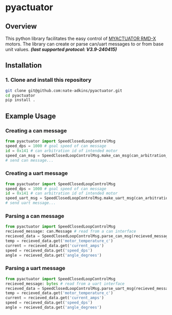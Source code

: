# pyactuator

## Overview
This python library facilitates the easy control of [MYACTUATOR RMD-X](https://www.myactuator.com/downloads-x-series) motors. The library can create or parse can/uart messages to or from base unit values. <i><b> (last supported protocol: V3.9-240415)</b></i>

## Installation 

### 1. Clone and install this repository
```bash
git clone git@github.com:nate-adkins/pyactuator.git
cd pyactuator
pip install .
```
## Example Usage

### Creating a can message
```python
from pyactuator import SpeedClosedLoopControlMsg
speed_dps = 1000 # goal speed of can message 
id = 0x141 # can arbitration id of intended motor
speed_can_msg = SpeedClosedLoopControlMsg.make_can_msg(can_arbitration_id,speed_dps)
# send can message...
```

### Creating a uart message
```python
from pyactuator import SpeedClosedLoopControlMsg
speed_dps = 1000 # goal speed of can message 
id = 0x141 # can arbitration id of intended motor
speed_uart_msg = SpeedClosedLoopControlMsg.make_uart_msg(can_arbitration_id,speed_dps)
# send uart message...
```

### Parsing a can message
```python
from pyactuator import SpeedClosedLoopControlMsg
recieved_message: can.Message # read from a can interface
recieved_data = SpeedClosedLoopControlMsg.parse_can_msg(recieved_message)
temp = recieved_data.get('motor_temperature_c')
current = recieved_data.get('current_amps')
speed = recieved_data.get('speed_dps')
angle = recieved_data.get('angle_degrees')
```

### Parsing a uart message
```python
from pyactuator import SpeedClosedLoopControlMsg
recieved_message: bytes # read from a uart interface
recieved_data = SpeedClosedLoopControlMsg.parse_uart_msg(recieved_message)
temp = recieved_data.get('motor_temperature_c')
current = recieved_data.get('current_amps')
speed = recieved_data.get('speed_dps')
angle = recieved_data.get('angle_degrees')
```
